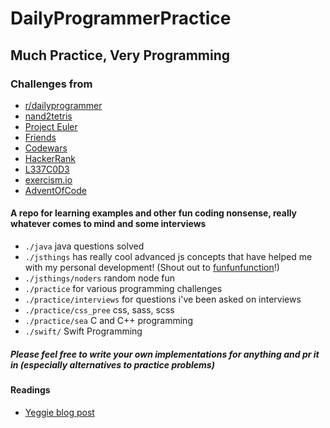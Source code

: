 # DailyProgrammerPractice

## Much Practice, Very Programming

### Challenges from

- [r/dailyprogrammer](https://www.reddit.com/r/dailyprogrammer/)
- [nand2tetris](http://www.nand2tetris.org/)
- [Project Euler](https://projecteuler.net/)
- [Friends](https://join.slack.com/t/aviatodev/shared_invite/enQtMzA3MTkyMTE5ODQzLTk4MzliY2NkOTcwMDQyNWFkOWEwMWEwYjdlYWZhNTg0MTBkYjQ4OGVlZDM4MjVjOTY5NmE4NDExZGJjODFjNTQ)
- [Codewars](https://www.codewars.com/)
- [HackerRank](https://www.hackerrank.com/)
- [L337C0D3](https://leetcode.com/)
- [exercism.io](http://exercism.io/)
- [AdventOfCode](https://adventofcode.com/2017/about)

#### A repo for learning examples and other fun coding nonsense, really whatever comes to mind and some interviews

- `./java` java questions solved
- `./jsthings` has really cool advanced js concepts that have helped me with my personal development! (Shout out to [funfunfunction](https://www.youtube.com/channel/UCO1cgjhGzsSYb1rsB4bFe4Q)!)
- `./jsthings/noders` random node fun
- `./practice` for various programming challenges
- `./practice/interviews` for questions i've been asked on interviews
- `./practice/css_pree` css, sass, scss
- `./practice/sea` C and C++ programming
- `./swift/` Swift Programming

##### Please feel free to write your own implementations for anything and pr it in (especially alternatives to practice problems)

#### Readings
- [Yeggie blog post](http://steve-yegge.blogspot.com/2008/03/get-that-job-at-google.html)
